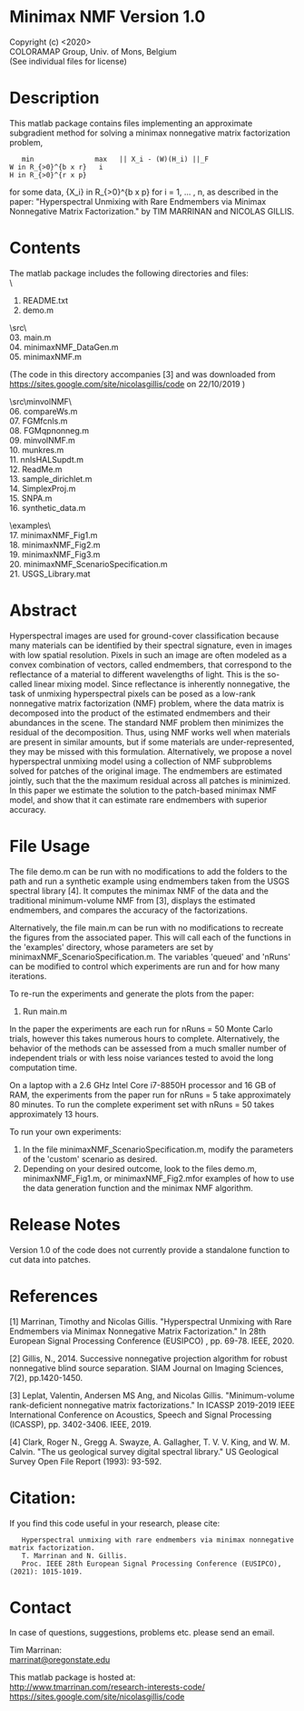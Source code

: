 
# Minimax NMF Version 1.0 #
Copyright (c) <2020> <University of Mons>  
COLORAMAP Group, Univ. of Mons, Belgium  
(See individual files for license)  


# Description #

This matlab package contains files implementing an approximate subgradient 
method for solving a minimax nonnegative matrix factorization problem,

       min               max   || X_i - (W)(H_i) ||_F
    W in R_{>0}^{b x r}   i 
    H in R_{>0}^{r x p}

for some data, {X_i} in R_{>0}^{b x p} for i = 1, ... , n, as described 
in the paper: 
"Hyperspectral Unmixing with Rare Endmembers via Minimax Nonnegative Matrix 
Factorization." by TIM MARRINAN and NICOLAS GILLIS.


# Contents #

The matlab package includes the following directories and files:  
\  
01. README.txt  
02. demo.m

\src\  
03. main.m  
04. minimaxNMF_DataGen.m  
05. minimaxNMF.m  


(The code in this directory accompanies [3] and was downloaded from https://sites.google.com/site/nicolasgillis/code on 22/10/2019 )

\src\minvolNMF\  
06. compareWs.m  
07. FGMfcnls.m  
08. FGMqpnonneg.m  
09. minvolNMF.m  
10. munkres.m  
11. nnlsHALSupdt.m  
12. ReadMe.m  
13. sample_dirichlet.m  
14. SimplexProj.m  
15. SNPA.m  
16. synthetic_data.m  

\examples\  
17. minimaxNMF_Fig1.m  
18. minimaxNMF_Fig2.m   
19. minimaxNMF_Fig3.m  
20. minimaxNMF_ScenarioSpecification.m  
21. USGS_Library.mat  


# Abstract #

Hyperspectral images are used for ground-cover classification because many 
materials can be identified by their spectral signature, even in images 
with low spatial resolution. Pixels in such an image are often modeled as 
a convex combination of vectors, called endmembers, that correspond to the 
reflectance of a material to different wavelengths of light. This is the 
so-called linear mixing model. Since reflectance is inherently nonnegative, 
the task of unmixing hyperspectral pixels can be posed as a low-rank 
nonnegative matrix factorization (NMF) problem, where the data matrix is 
decomposed into the product of the estimated endmembers and their 
abundances in the scene. The standard NMF problem then minimizes the 
residual of the decomposition. Thus, using NMF works well when materials 
are present in similar amounts, but if some materials are 
under-represented, they may be missed with this formulation. Alternatively, 
we propose a novel hyperspectral unmixing model using a collection of NMF 
subproblems solved for patches of the original image. The endmembers are 
estimated jointly, such that the the maximum residual across all patches 
is minimized. In this paper we estimate the solution to the patch-based 
minimax NMF model, and show that it can estimate rare endmembers with 
superior accuracy.


# File Usage #

The file demo.m can be run with no modifications to add the folders to the 
path and run a synthetic example using endmembers taken from the USGS 
spectral library [4]. It computes the minimax NMF of the data and the 
traditional minimum-volume NMF from [3], displays the estimated endmembers, 
and compares the accuracy of the factorizations.  

Alternatively, the file main.m can be run with no modifications to 
recreate the figures from the associated paper.  This will call each of the 
functions in the 'examples' directory, whose parameters are set by 
minimaxNMF_ScenarioSpecification.m. The variables 'queued' and 'nRuns' can 
be modified to control which experiments are run and for how many 
iterations.

To re-run the experiments and generate the plots from the paper:
01. Run main.m

In the paper the experiments are each run for nRuns = 50 Monte Carlo 
trials, however this takes numerous hours to complete. Alternatively, the 
behavior of the methods can be assessed from a much smaller number of 
independent trials or with less noise variances tested to avoid the long 
computation time. 

On a laptop with a 2.6 GHz Intel Core i7-8850H processor and 16 GB of RAM, 
the experiments from the paper run for nRuns = 5 take approximately 80 
minutes. To run the complete experiment set with nRuns = 50 takes 
approximately 13 hours.

To run your own experiments:
01. In the file minimaxNMF_ScenarioSpecification.m, modify the parameters 
of the 'custom' scenario as desired.
02. Depending on your desired outcome, look to the files demo.m, 
minimaxNMF_Fig1.m, or  minimaxNMF_Fig2.mfor examples of how to use the data 
generation function and the minimax NMF algorithm.


# Release Notes #

Version 1.0 of the code does not currently provide a standalone function 
to cut data into patches.



# References #

 [1]   Marrinan, Timothy and Nicolas Gillis. 
       "Hyperspectral Unmixing with Rare Endmembers via Minimax
       Nonnegative Matrix Factorization." In 28th European Signal 
       Processing Conference (EUSIPCO) , pp. 69-78. IEEE, 2020.

 [2]   Gillis, N., 2014. Successive nonnegative projection algorithm for 
       robust nonnegative blind source separation. SIAM Journal on Imaging
       Sciences, 7(2), pp.1420-1450.

 [3]    Leplat, Valentin, Andersen MS Ang, and Nicolas Gillis. 
       "Minimum-volume rank-deficient nonnegative matrix factorizations." 
       In ICASSP 2019-2019 IEEE International Conference on Acoustics, 
       Speech and Signal Processing (ICASSP), pp. 3402-3406. IEEE, 2019.

 [4]   Clark, Roger N., Gregg A. Swayze, A. Gallagher, T. V. V. King, 
       and W. M. Calvin. "The us geological survey digital spectral 
       library." US Geological Survey Open File Report (1993): 93-592.



# Citation: #

If you find this code useful in your research, please cite:  
       
       Hyperspectral unmixing with rare endmembers via minimax nonnegative matrix factorization.
       T. Marrinan and N. Gillis.
       Proc. IEEE 28th European Signal Processing Conference (EUSIPCO), (2021): 1015-1019.



# Contact #

In case of questions, suggestions, problems etc. please send an email.

Tim Marrinan:  
marrinat@oregonstate.edu

This matlab package is hosted at:  
http://www.tmarrinan.com/research-interests-code/  
https://sites.google.com/site/nicolasgillis/code
